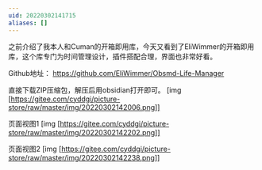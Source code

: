 ```yaml
---
uid: 20220302141715
aliases: []
---
```


之前介绍了我本人和Cuman的开箱即用库，今天又看到了EliWimmer的开箱即用库，这个库专门为时间管理设计，插件搭配合理，界面也非常好看。

Github地址： https://github.com/EliWimmer/Obsmd-Life-Manager

直接下载ZIP压缩包，解压后用obsidian打开即可。
[img [https://gitee.com/cyddgi/picture-store/raw/master/img/20220302142006.png]]

页面视图1
[img [https://gitee.com/cyddgi/picture-store/raw/master/img/20220302142202.png]]

页面视图2
[img [https://gitee.com/cyddgi/picture-store/raw/master/img/20220302142238.png]]